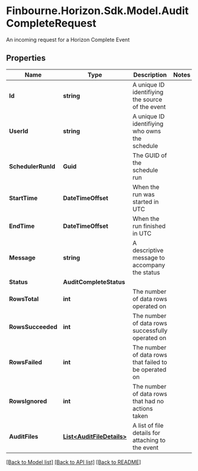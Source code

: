 # Finbourne.Horizon.Sdk.Model.AuditCompleteRequest
An incoming request for a Horizon Complete Event

## Properties

Name | Type | Description | Notes
------------ | ------------- | ------------- | -------------
**Id** | **string** | A unique ID identifiying the source of the event | 
**UserId** | **string** | A unique ID identifiying who owns the schedule | 
**SchedulerRunId** | **Guid** | The GUID of the schedule run | 
**StartTime** | **DateTimeOffset** | When the run was started in UTC | 
**EndTime** | **DateTimeOffset** | When the run finished in UTC | 
**Message** | **string** | A descriptive message to accompany the status | 
**Status** | **AuditCompleteStatus** |  | 
**RowsTotal** | **int** | The number of data rows operated on | 
**RowsSucceeded** | **int** | The number of data rows successfully operated on | 
**RowsFailed** | **int** | The number of data rows that failed to be operated on | 
**RowsIgnored** | **int** | The number of data rows that had no actions taken | 
**AuditFiles** | [**List&lt;AuditFileDetails&gt;**](AuditFileDetails.md) | A list of file details for attaching to the event | 

[[Back to Model list]](../README.md#documentation-for-models) [[Back to API list]](../README.md#documentation-for-api-endpoints) [[Back to README]](../README.md)

